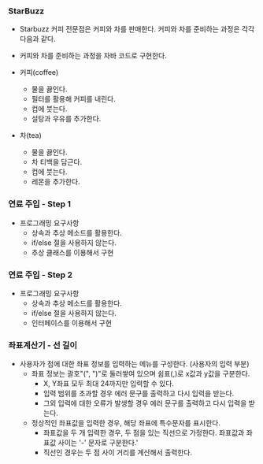 ### StarBuzz

- Starbuzz 커피 전문점은 커피와 차를 판매한다. 커피와 차를 준비하는 과정은 각각 다음과 같다.
- 커피와 차를 준비하는 과정을 자바 코드로 구현한다.

- 커피(coffee)
    + 물을 끓인다.
    + 필터를 활용해 커피를 내린다.
    + 컵에 붓는다.
    + 설탕과 우유를 추가한다.
- 차(tea)
    + 물을 끓인다.
    + 차 티백을 담근다.
    + 컵에 붓는다.
    + 레몬을 추가한다.

### 연료 주입 - Step 1

- 프로그래밍 요구사항
    + 상속과 추상 메소드를 활용한다.
    + if/else 절을 사용하지 않는다.
    + 추상 클래스를 이용해서 구현

### 연료 주입 - Step 2

- 프로그래밍 요구사항
    + 상속과 추상 메소드를 활용한다.
    + if/else 절을 사용하지 않는다.
    + 인터페이스를 이용해서 구현

### 좌표계산기 - 선 길이

- 사용자가 점에 대한 좌표 정보를 입력하는 메뉴를 구성한다. (사용자의 입력 부분)
  - 좌표 정보는 괄호"(", ")"로 둘러쌓여 있으며 쉼표(,)로 x값과 y값을 구분한다.
    - X, Y좌표 모두 최대 24까지만 입력할 수 있다.
    - 입력 범위를 초과할 경우 에러 문구를 출력하고 다시 입력을 받는다.
    - 그외 입력에 대한 오류가 발생할 경우 에러 문구를 출력하고 다시 입력을 받는다.
  - 정상적인 좌표값을 입력한 경우, 해당 좌표에 특수문자를 표시한다.
    - 좌표값을 두 개 입력한 경우, 두 점을 있는 직선으로 가정한다. 좌표값과 좌표값 사이는 '-' 문자로 구분한다.'
    - 직선인 경우는 두 점 사이 거리를 계산해서 출력한다.